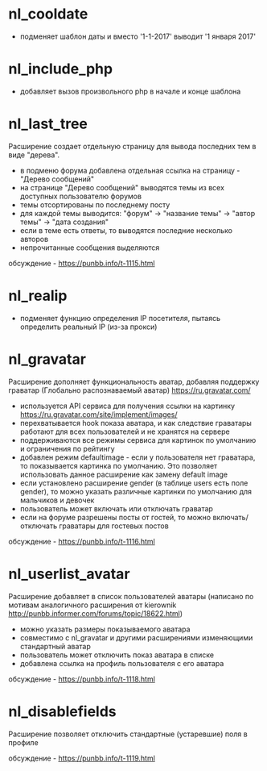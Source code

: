 # nl_cooldate
  - подменяет шаблон даты и вместо '1-1-2017' выводит '1 января 2017'
  
# nl_include_php
  - добавляет вызов произвольного php в начале и конце шаблона
  
# nl_last_tree 
  Расширение создает отдельную страницу для вывода последних тем в виде "дерева".

  - в подменю форума добавлена отдельная ссылка на страницу - "Дерево сообщений"
  - на странице "Дерево сообщений" выводятся темы из всех доступных пользователю форумов
  - темы отсортированы по последнему посту
  - для каждой темы выводится: "форум" -> "название темы" -> "автор темы" -> "дата создания"
  - если в теме есть ответы, то выводятся последние несколько авторов
  - непрочитанные сообщения выделяются

  обсуждение - https://punbb.info/t-1115.html
    
# nl_realip
  - подменяет функцию определения IP посетителя, пытаясь определить реальный IP (из-за прокси)
  
# nl_gravatar
  Расширение дополняет функциональность аватар, добавляя поддержку граватар (Глобально распознаваемый аватар) https://ru.gravatar.com/

  - используется API сервиса для получения ссылки на картинку https://ru.gravatar.com/site/implement/images/
  - перехватывается hook показа аватара, и как следствие граватары работают для всех пользователей и не хранятся на сервере
  - поддерживаются все режимы сервиса для картинок по умолчанию и ограничения по рейтингу
  - добавлен режим defaultimage - если у пользователя нет граватара, то показывается картинка по умолчанию. Это позволяет использовать данное расширение как замену default image
  - если установлено расширение gender (в таблице users есть поле gender), то можно указать различные картинки по умолчанию для мальчиков и девочек
  - пользователь может включать или отключать граватар
  - если на форуме разрешены посты от гостей, то можно включать/отключать граватары для гостевых постов

  обсуждение - https://punbb.info/t-1116.html
  
# nl_userlist_avatar
  Расширение добавляет в список пользователей аватары
  (написано по мотивам аналогичного расширения от kierownik http://punbb.informer.com/forums/topic/18622.html)
  
  - можно указать размеры показываемого аватара
  - совместимо с nl_gravatar и другими расширениями изменяющими стандартный аватар
  - пользователь может отключить показ аватара в списке
  - добавлена ссылка на профиль пользователя с его аватара
  
  обсуждение - https://punbb.info/t-1118.html
  # nl_disablefields
  Расширение позволяет отключить стандартные (устаревшие) поля в профиле

  обсуждение - https://punbb.info/t-1119.html
